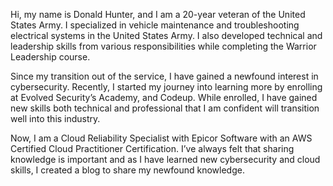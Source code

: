 Hi, my name is Donald Hunter, and I am a 20-year veteran of the United States Army. I specialized in vehicle maintenance and troubleshooting electrical systems in the United States Army. I also developed technical and leadership skills from various responsibilities while completing the Warrior Leadership course. 

Since my transition out of the service, I have gained a newfound interest in cybersecurity. Recently, I started my journey into learning more by enrolling at Evolved Security’s Academy, and Codeup. While enrolled, I have gained new skills both technical and professional that I am confident will transition well into this industry. 

Now, I am a Cloud Reliability Specialist with Epicor Software with an AWS Certified Cloud Practitioner Certification. I’ve always felt that sharing knowledge is important and as I have learned new cybersecurity and cloud skills, I created a blog to share my newfound knowledge.
